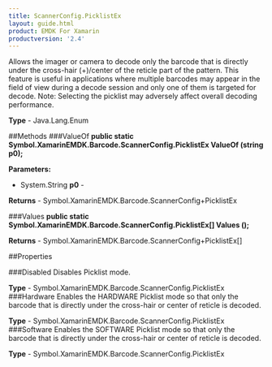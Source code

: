 ```yaml
---
title: ScannerConfig.PicklistEx
layout: guide.html 
product: EMDK For Xamarin 
productversion: '2.4' 
---
```

Allows the imager or camera to decode only the barcode that is directly under the cross-hair (+)/center of the reticle part of the pattern. This feature is useful in applications where multiple barcodes may appear in the field of view during a decode session and only one of them is targeted for decode.
Note: Selecting the picklist may adversely affect overall decoding performance.

**Type** - Java.Lang.Enum

##Methods
###ValueOf
**public static Symbol.XamarinEMDK.Barcode.ScannerConfig.PicklistEx ValueOf (string p0);**



**Parameters:** 

* System.String **p0** - 
        

**Returns** - Symbol.XamarinEMDK.Barcode.ScannerConfig+PicklistEx

###Values
**public static Symbol.XamarinEMDK.Barcode.ScannerConfig.PicklistEx[] Values ();**




**Returns** - Symbol.XamarinEMDK.Barcode.ScannerConfig+PicklistEx[]

##Properties

###Disabled
Disables Picklist mode.

**Type** - Symbol.XamarinEMDK.Barcode.ScannerConfig.PicklistEx
###Hardware
Enables the HARDWARE Picklist mode so that only the barcode that is directly under the cross-hair or center of reticle is decoded.

**Type** - Symbol.XamarinEMDK.Barcode.ScannerConfig.PicklistEx
###Software
Enables the SOFTWARE Picklist mode so that only the barcode that is directly under the cross-hair or center of reticle is decoded.

**Type** - Symbol.XamarinEMDK.Barcode.ScannerConfig.PicklistEx


